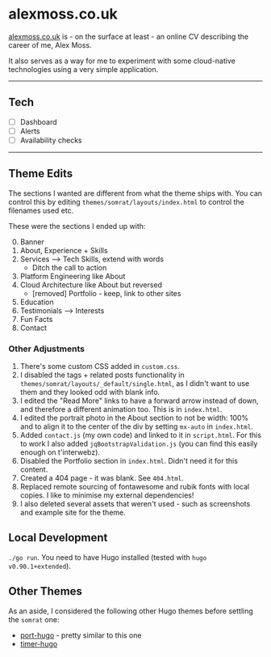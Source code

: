 # alexmoss.co.uk

[alexmoss.co.uk](https://alexmoss.co.uk) is - on the surface at least - an online CV describing the career of me, Alex Moss.

It also serves as a way for me to experiment with some cloud-native technologies using a very simple application.

---

## Tech

- [ ] Dashboard
- [ ] Alerts
- [ ] Availability checks

---

## Theme Edits

The sections I wanted are different from what the theme ships with. You can control this by editing `themes/somrat/layouts/index.html` to control the filenames used etc.

These were the sections I ended up with:

0. Banner
1. About, Experience + Skills
2. Services --> Tech Skills, extend with words
   - Ditch the call to action
3. Platform Engineering like About
4. Cloud Architecture like About but reversed
   - [removed] Portfolio - keep, link to other sites
5. Education
6. Testimonials --> Interests
7. Fun Facts
8. Contact

### Other Adjustments

1. There's some custom CSS added in `custom.css`.
2. I disabled the tags + related posts functionality in `themes/somrat/layouts/_default/single.html`, as I didn't want to use them and they looked odd with blank info.
3. I edited the "Read More" links to have a forward arrow instead of down, and therefore a different animation too. This is in `index.html`.
4. I edited the portrait photo in the About section to not be width: 100% and to align it to the center of the div by setting `mx-auto` in `index.html`.
5. Added `contact.js` (my own code) and linked to it in `script.html`. For this to work I also added `jqBootstrapValidation.js` (you can find this easily enough on t'interwebz).
6. Disabled the Portfolio section in `index.html`. Didn't need it for this content.
7. Created a 404 page - it was blank. See `404.html`.
8. Replaced remote sourcing of fontawesome and rubik fonts with local copies. I like to minimise my external dependencies!
9. I also deleted several assets that weren't used - such as screenshots and example site for the theme.

## Local Development

`./go run`. You need to have Hugo installed (tested with `hugo v0.90.1+extended`).

## Other Themes

As an aside, I considered the following other Hugo themes before settling the `somrat` one:

- [port-hugo](https://github.com/tylerjlawson/port-hugo) - pretty similar to this one
- [timer-hugo](https://github.com/themefisher/timer-hugo)
